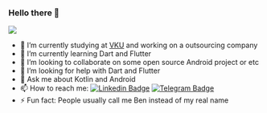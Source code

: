 ### Hello there 👋
<img src="https://media0.giphy.com/media/Nx0rz3jtxtEre/giphy.gif?cid=ecf05e4775ffdbi8gcdjwffsxufzq0s4we8ewbrycluyahk6&rid=giphy.gif&ct=g" />

- 🔭 I’m currently studying at [VKU](https://vku.udn.vn/) and working on a outsourcing company
- 🌱 I’m currently learning Dart and Flutter
- 👯 I’m looking to collaborate on some open source Android project or etc
- 🤔 I’m looking for help with Dart and Flutter
- 💬 Ask me about Kotlin and Android
- 📫 How to reach me: [![Linkedin Badge](https://img.shields.io/badge/-LinkedIn-0e76a8?style=flat-square&logo=Linkedin&logoColor=white)](https://www.linkedin.com/in/anh-tran-si-nguyen-4620891a8/)
[![Telegram Badge](https://img.shields.io/badge/-Telegram-0088cc?style=flat-square&logo=Telegram&logoColor=white)](https://t.me/tsnAnh)
- ⚡ Fun fact: People usually call me Ben instead of my real name
